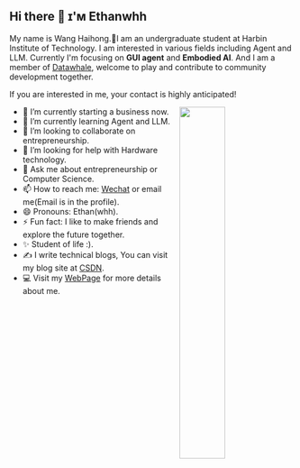 ## Hi there 👋  ɪ'ᴍ Ethanwhh


My name is Wang Haihong.🥰I am an undergraduate student at Harbin Institute of Technology. I am interested in various fields including Agent and LLM. Currently I'm focusing on **GUI agent** and **Embodied AI**. And I am a member of [Datawhale](https://github.com/datawhalechina), welcome to play and contribute to community development together.


If you are interested in me, your contact is highly anticipated!


<div>
  <img align="right" width="40%" src="https://owlbertsio-resized.s3.amazonaws.com/Popper.psd.full.png">
</div>


- 🔭 I’m currently starting a business now.
- 🌱 I’m currently learning Agent and LLM.
- 👯 I’m looking to collaborate on entrepreneurship.
- 🤔 I’m looking for help with Hardware technology.
- 💬 Ask me about entrepreneurship or Computer Science.
- 📫 How to reach me: [Wechat](/imgs/wechat.jpg) or email me(Email is in the profile).
- 😄 Pronouns: Ethan(whh).
- ⚡ Fun fact: I like to make friends and explore the future together.
- ✨ Student of life :).
- ✍ I write technical blogs, You can visit my blog site at [CSDN](https://blog.csdn.net/m0_73672030?spm=1010.2135.3001.5343).
- 💻 Visit my [WebPage](https://Ethanwhh.github.io/) for more details about me.

